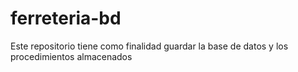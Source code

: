 # ferreteria-bd
Este repositorio tiene como finalidad guardar la base de datos y los procedimientos almacenados 
